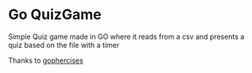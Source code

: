# Go QuizGame

Simple Quiz game made in GO where it reads from a csv and presents a quiz based on the file with a timer

Thanks to [gophercises](https://gophercises.com/)
